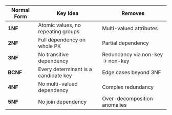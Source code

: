 | Normal Form | Key Idea                             | Removes                          |
| ----------- | ------------------------------------ | -------------------------------- |
| **1NF**     | Atomic values, no repeating groups   | Multi-valued attributes          |
| **2NF**     | Full dependency on whole PK          | Partial dependency               |
| **3NF**     | No transitive dependency             | Redundancy via non-key → non-key |
| **BCNF**    | Every determinant is a candidate key | Edge cases beyond 3NF            |
| **4NF**     | No multi-valued dependency           | Complex redundancy               |
| **5NF**     | No join dependency                   | Over-decomposition anomalies     |